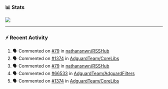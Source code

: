 ### :bar_chart: Stats

<a href="#">
  <img align="center" src="https://github-readme-stats.vercel.app/api?username=henryqw&count_private=true&show_icons=true" />
</a>
<!-- <a href="#">
  <img align="center" src="https://github-readme-stats-git-master.henryqw.vercel.app/api/top-langs/?username=HenryQW&layout=compact" />
</a> -->

---

### :zap: Recent Activity

<!--START_SECTION:activity-->

1. 🗣 Commented on [#79](https://github.com/nathansnwn/RSSHub/issues/79) in [nathansnwn/RSSHub](https://github.com/nathansnwn/RSSHub)
2. 🗣 Commented on [#1374](https://github.com/AdguardTeam/CoreLibs/issues/1374) in [AdguardTeam/CoreLibs](https://github.com/AdguardTeam/CoreLibs)
3. 🗣 Commented on [#79](https://github.com/nathansnwn/RSSHub/issues/79) in [nathansnwn/RSSHub](https://github.com/nathansnwn/RSSHub)
4. 🗣 Commented on [#66533](https://github.com/AdguardTeam/AdguardFilters/issues/66533) in [AdguardTeam/AdguardFilters](https://github.com/AdguardTeam/AdguardFilters)
5. 🗣 Commented on [#1374](https://github.com/AdguardTeam/CoreLibs/issues/1374) in [AdguardTeam/CoreLibs](https://github.com/AdguardTeam/CoreLibs)
<!--END_SECTION:activity-->
